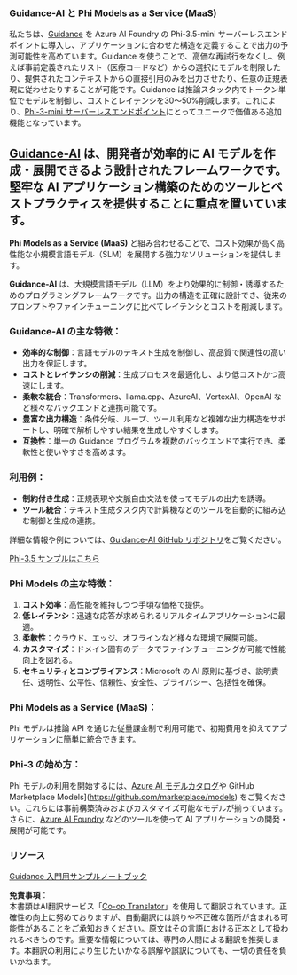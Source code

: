 <!--
CO_OP_TRANSLATOR_METADATA:
{
  "original_hash": "bd049872f37c3079c87d4fe17109cea0",
  "translation_date": "2025-05-08T06:15:04+00:00",
  "source_file": "md/01.Introduction/01/01.Guidance.md",
  "language_code": "ja"
}
-->
### Guidance-AI と Phi Models as a Service (MaaS)
私たちは、[Guidance](https://github.com/guidance-ai/guidance) を Azure AI Foundry の Phi-3.5-mini サーバーレスエンドポイントに導入し、アプリケーションに合わせた構造を定義することで出力の予測可能性を高めています。Guidance を使うことで、高価な再試行をなくし、例えば事前定義されたリスト（医療コードなど）からの選択にモデルを制限したり、提供されたコンテキストからの直接引用のみを出力させたり、任意の正規表現に従わせたりすることが可能です。Guidance は推論スタック内でトークン単位でモデルを制御し、コストとレイテンシを30～50%削減します。これにより、[Phi-3-mini サーバーレスエンドポイント](https://aka.ms/try-phi3.5mini)にとってユニークで価値ある追加機能となっています。

## [**Guidance-AI**](https://github.com/guidance-ai/guidance) は、開発者が効率的に AI モデルを作成・展開できるよう設計されたフレームワークです。堅牢な AI アプリケーション構築のためのツールとベストプラクティスを提供することに重点を置いています。

**Phi Models as a Service (MaaS)** と組み合わせることで、コスト効果が高く高性能な小規模言語モデル（SLM）を展開する強力なソリューションを提供します。

**Guidance-AI** は、大規模言語モデル（LLM）をより効果的に制御・誘導するためのプログラミングフレームワークです。出力の構造を正確に設計でき、従来のプロンプトやファインチューニングに比べてレイテンシとコストを削減します。

### Guidance-AI の主な特徴：
- **効率的な制御**：言語モデルのテキスト生成を制御し、高品質で関連性の高い出力を保証します。
- **コストとレイテンシの削減**：生成プロセスを最適化し、より低コストかつ高速にします。
- **柔軟な統合**：Transformers、llama.cpp、AzureAI、VertexAI、OpenAI など様々なバックエンドと連携可能です。
- **豊富な出力構造**：条件分岐、ループ、ツール利用など複雑な出力構造をサポートし、明確で解析しやすい結果を生成しやすくします。
- **互換性**：単一の Guidance プログラムを複数のバックエンドで実行でき、柔軟性と使いやすさを高めます。

### 利用例：
- **制約付き生成**：正規表現や文脈自由文法を使ってモデルの出力を誘導。
- **ツール統合**：テキスト生成タスク内で計算機などのツールを自動的に組み込む制御と生成の連携。

詳細な情報や例については、[Guidance-AI GitHub リポジトリ](https://github.com/guidance-ai/guidance)をご覧ください。

[Phi-3.5 サンプルはこちら](../../../../../code/01.Introduce/guidance.ipynb)

### Phi Models の主な特徴：
1. **コスト効率**：高性能を維持しつつ手頃な価格で提供。
2. **低レイテンシ**：迅速な応答が求められるリアルタイムアプリケーションに最適。
3. **柔軟性**：クラウド、エッジ、オフラインなど様々な環境で展開可能。
4. **カスタマイズ**：ドメイン固有のデータでファインチューニングが可能で性能向上を図れる。
5. **セキュリティとコンプライアンス**：Microsoft の AI 原則に基づき、説明責任、透明性、公平性、信頼性、安全性、プライバシー、包括性を確保。

### Phi Models as a Service (MaaS)：
Phi モデルは推論 API を通じた従量課金制で利用可能で、初期費用を抑えてアプリケーションに簡単に統合できます。

### Phi-3 の始め方：
Phi モデルの利用を開始するには、[Azure AI モデルカタログ](https://ai.azure.com/explore/models)や GitHub Marketplace Models](https://github.com/marketplace/models) をご覧ください。これらには事前構築済みおよびカスタマイズ可能なモデルが揃っています。さらに、[Azure AI Foundry](https://ai.azure.com) などのツールを使って AI アプリケーションの開発・展開が可能です。

### リソース
[Guidance 入門用サンプルノートブック](../../../../../code/01.Introduce/guidance.ipynb)

**免責事項**：  
本書類はAI翻訳サービス「[Co-op Translator](https://github.com/Azure/co-op-translator)」を使用して翻訳されています。正確性の向上に努めておりますが、自動翻訳には誤りや不正確な箇所が含まれる可能性があることをご承知おきください。原文はその言語における正本として扱われるべきものです。重要な情報については、専門の人間による翻訳を推奨します。本翻訳の利用により生じたいかなる誤解や誤訳についても、一切の責任を負いかねます。